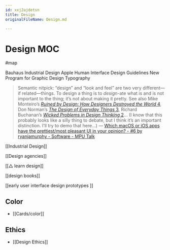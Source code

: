 ```yaml
---
id: xxj2ajdetsn
title: Design
originalFileName: Design.md

---
```


# Design MOC

#map

Bauhaus
Industrial Design
Apple Human Interface Design Guidelines
New Program for Graphic Design
Typography

> Semantic nitpick: “design” and “look and feel” are two very different—if related—things. To design a thing is to *design*-ate what is and is not important to the thing; it’s not about making it pretty. See also Mike Monteiro’s [*Ruined by Design: How Designers Destroyed the World* 4](https://www.goodreads.com/en/book/show/44432844-ruined-by-design), Don Norman’s [*The Design of Everyday Things* 3](https://en.wikipedia.org/wiki/The_Design_of_Everyday_Things), Richard Buchanan’s [*Wicked Problems in Design Thinking* 2](https://www.scaruffi.com/peace/buchanan1.pdf)… (I know that this probably looks like a silly thing to debate, but I think it’s an important distinction. I’ll try to demo that here…)
> — [Which macOS or iOS apps have the prettiest/most pleasant UI in your opinion? - #6 by ryanjamurphy - Software - MPU Talk](https://talk.macpowerusers.com/t/which-macos-or-ios-apps-have-the-prettiest-most-pleasant-ui-in-your-opinion/24382/6)

[[Industrial Design]]

[[Design agencies]]

[[△ learn design]]

[[design books]]

[[early user interface design prototypes ]]

## Color

* [[Cards/color]]

## Ethics

* [[Design Ethics]]

